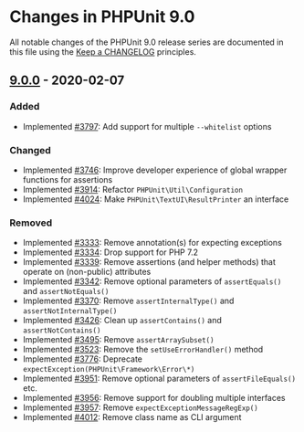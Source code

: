 # Changes in PHPUnit 9.0

All notable changes of the PHPUnit 9.0 release series are documented in this file using the [Keep a CHANGELOG](https://keepachangelog.com/) principles.

## [9.0.0] - 2020-02-07

### Added

* Implemented [#3797](https://github.com/sebastianbergmann/phpunit/pull/3797): Add support for multiple `--whitelist` options

### Changed

* Implemented [#3746](https://github.com/sebastianbergmann/phpunit/issues/3746): Improve developer experience of global wrapper functions for assertions
* Implemented [#3914](https://github.com/sebastianbergmann/phpunit/pull/3914): Refactor `PHPUnit\Util\Configuration`
* Implemented [#4024](https://github.com/sebastianbergmann/phpunit/issues/4024): Make `PHPUnit\TextUI\ResultPrinter` an interface

### Removed

* Implemented [#3333](https://github.com/sebastianbergmann/phpunit/issues/3333): Remove annotation(s) for expecting exceptions
* Implemented [#3334](https://github.com/sebastianbergmann/phpunit/issues/3334): Drop support for PHP 7.2
* Implemented [#3339](https://github.com/sebastianbergmann/phpunit/issues/3339): Remove assertions (and helper methods) that operate on (non-public) attributes
* Implemented [#3342](https://github.com/sebastianbergmann/phpunit/issues/3342): Remove optional parameters of `assertEquals()` and `assertNotEquals()`
* Implemented [#3370](https://github.com/sebastianbergmann/phpunit/issues/3370): Remove `assertInternalType()` and `assertNotInternalType()`
* Implemented [#3426](https://github.com/sebastianbergmann/phpunit/issues/3426): Clean up `assertContains()` and `assertNotContains()`
* Implemented [#3495](https://github.com/sebastianbergmann/phpunit/issues/3495): Remove `assertArraySubset()`
* Implemented [#3523](https://github.com/sebastianbergmann/phpunit/issues/3523): Remove the `setUseErrorHandler()` method
* Implemented [#3776](https://github.com/sebastianbergmann/phpunit/issues/3776): Deprecate `expectException(PHPUnit\Framework\Error\*)`
* Implemented [#3951](https://github.com/sebastianbergmann/phpunit/issues/3951): Remove optional parameters of `assertFileEquals()` etc.
* Implemented [#3956](https://github.com/sebastianbergmann/phpunit/issues/3956): Remove support for doubling multiple interfaces
* Implemented [#3957](https://github.com/sebastianbergmann/phpunit/issues/3957): Remove `expectExceptionMessageRegExp()`
* Implemented [#4012](https://github.com/sebastianbergmann/phpunit/issues/4012): Remove class name as CLI argument

[9.0.0]: https://github.com/sebastianbergmann/phpunit/compare/8.5...master

